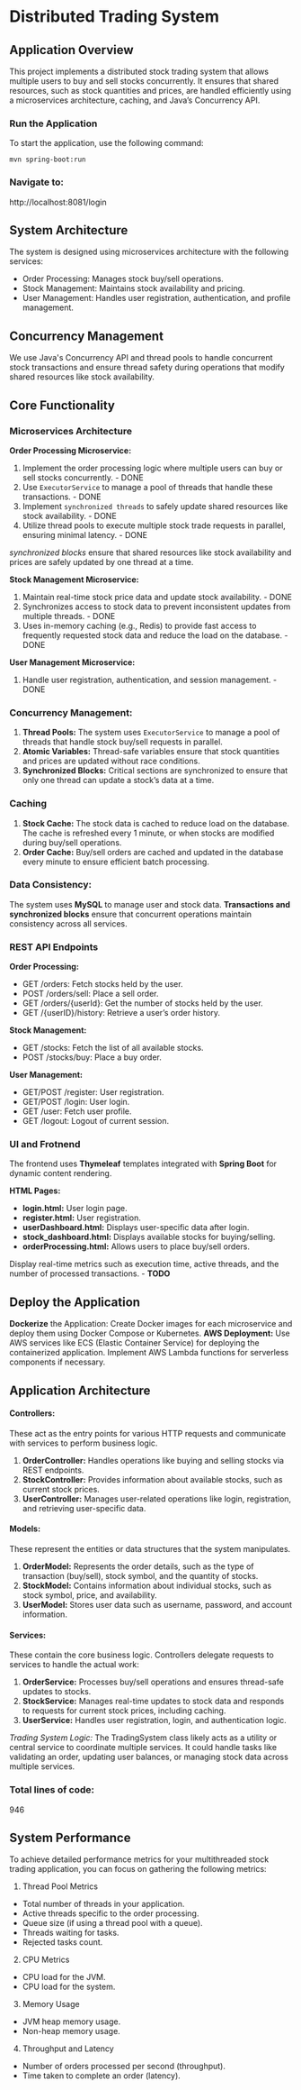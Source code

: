 # Distributed Trading System

## Application Overview
This project implements a distributed stock trading system that allows multiple users to buy and sell stocks concurrently. It ensures that shared resources, such as stock quantities and prices, are handled efficiently using a microservices architecture, caching, and Java’s Concurrency API.

### Run the Application
To start the application, use the following command:

```
mvn spring-boot:run
```

### Navigate to:

http://localhost:8081/login



## System Architecture
The system is designed using microservices architecture with the following services:

* Order Processing: Manages stock buy/sell operations.
* Stock Management: Maintains stock availability and pricing.
* User Management: Handles user registration, authentication, and profile management.

## Concurrency Management
We use Java's Concurrency API and thread pools to handle concurrent stock transactions and ensure thread safety during operations that modify shared resources like stock availability.

## Core Functionality

###  Microservices Architecture
**Order Processing Microservice:**
1. Implement the order processing logic where multiple users can buy or sell stocks concurrently. - DONE
2. Use `ExecutorService` to manage a pool of threads that handle these transactions. - DONE
3. Implement `synchronized threads` to safely update shared resources like stock availability. - DONE
4. Utilize thread pools to execute multiple stock trade requests in parallel, ensuring minimal latency. - DONE

*synchronized blocks* ensure that shared resources like stock availability and prices are safely updated by one thread at a time.


**Stock Management Microservice:**
1. Maintain real-time stock price data and update stock availability. - DONE
2. Synchronizes access to stock data to prevent inconsistent updates from multiple threads.  - DONE
3. Uses in-memory caching (e.g., Redis) to provide fast access to frequently requested stock data and reduce the load on the database. - DONE


**User Management Microservice:**
1. Handle user registration, authentication, and session management. - DONE


### Concurrency Management:

1. **Thread Pools:** The system uses `ExecutorService` to manage a pool of threads that handle stock buy/sell requests in parallel.
2. **Atomic Variables:** Thread-safe variables ensure that stock quantities and prices are updated without race conditions.
3. **Synchronized Blocks:** Critical sections are synchronized to ensure that only one thread can update a stock’s data at a time.

### Caching
1. **Stock Cache:** The stock data is cached to reduce load on the database. The cache is refreshed every 1 minute, or when stocks are modified during buy/sell operations.
2. **Order Cache:** Buy/sell orders are cached and updated in the database every minute to ensure efficient batch processing.

### Data Consistency:

The system uses **MySQL** to manage user and stock data. **Transactions and synchronized blocks** ensure that concurrent operations maintain consistency across all services.


### REST API Endpoints
**Order Processing:**

* GET /orders: Fetch stocks held by the user.
* POST /orders/sell: Place a sell order.
* GET /orders/{userId}: Get the number of stocks held by the user.
* GET /{userID}/history: Retrieve a user’s order history.

**Stock Management:**

* GET /stocks: Fetch the list of all available stocks.
* POST /stocks/buy: Place a buy order.

**User Management:**

* GET/POST /register: User registration.
* GET/POST /login: User login.
* GET /user: Fetch user profile.
* GET /logout: Logout of current session.


### UI and Frotnend

The frontend uses **Thymeleaf** templates integrated with **Spring Boot** for dynamic content rendering.

**HTML Pages:**

* **login.html:** User login page.
* **register.html:** User registration.
* **userDashboard.html:** Displays user-specific data after login.
* **stock_dashboard.html:** Displays available stocks for buying/selling.
* **orderProcessing.html:** Allows users to place buy/sell orders.


Display real-time metrics such as execution time, active threads, and the number of processed transactions. - **TODO**

## Deploy the Application
**Dockerize** the Application: Create Docker images for each microservice and deploy them using Docker Compose or Kubernetes.
**AWS Deployment:** Use AWS services like ECS (Elastic Container Service) for deploying the containerized application. Implement AWS Lambda functions for serverless components if necessary.


## Application Architecture

#### Controllers:
These act as the entry points for various HTTP requests and communicate with services to perform business logic. 
1. **OrderController:** Handles operations like buying and selling stocks via REST endpoints.
2. **StockController:** Provides information about available stocks, such as current stock prices.
3. **UserController:** Manages user-related operations like login, registration, and retrieving user-specific data.

#### Models:
These represent the entities or data structures that the system manipulates. 
1. **OrderModel:**  Represents the order details, such as the type of transaction (buy/sell), stock symbol, and the quantity of stocks.
2. **StockModel:**  Contains information about individual stocks, such as stock symbol, price, and availability.
3. **UserModel:** Stores user data such as username, password, and account information.

#### Services:
These contain the core business logic. Controllers delegate requests to services to handle the actual work:

1. **OrderService:** Processes buy/sell operations and ensures thread-safe updates to stocks.
2. **StockService:** Manages real-time updates to stock data and responds to requests for current stock prices, including caching.
3. **UserService:** Handles user registration, login, and authentication logic.


*Trading System Logic:*
The TradingSystem class likely acts as a utility or central service to coordinate multiple services. It could handle tasks like validating an order, updating user balances, or managing stock data across multiple services.


### Total lines of code:

946


## System Performance 


To achieve detailed performance metrics for your multithreaded stock trading application, you can focus on gathering the following metrics:

1. Thread Pool Metrics
* Total number of threads in your application.
* Active threads specific to the order processing.
* Queue size (if using a thread pool with a queue).
* Threads waiting for tasks.
* Rejected tasks count.

2. CPU Metrics
* CPU load for the JVM.
* CPU load for the system.

3. Memory Usage
* JVM heap memory usage.
* Non-heap memory usage.

4. Throughput and Latency
* Number of orders processed per second (throughput).
* Time taken to complete an order (latency).